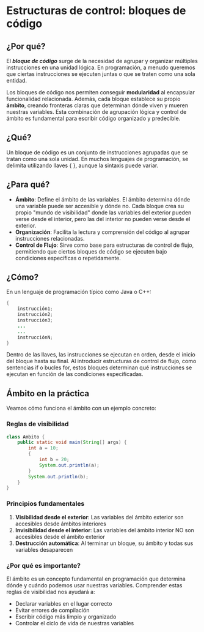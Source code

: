 # Estructuras de control: bloques de código

## ¿Por qué?

El ***bloque de código*** surge de la necesidad de agrupar y organizar múltiples instrucciones en una unidad lógica. En programación, a menudo queremos que ciertas instrucciones se ejecuten juntas o que se traten como una sola entidad.

Los bloques de código nos permiten conseguir **modularidad** al encapsular funcionalidad relacionada. Además, cada bloque establece su propio **ámbito**, creando fronteras claras que determinan dónde viven y mueren nuestras variables. Esta combinación de agrupación lógica y control de ámbito es fundamental para escribir código organizado y predecible.

## ¿Qué?

Un bloque de código es un conjunto de instrucciones agrupadas que se tratan como una sola unidad. En muchos lenguajes de programación, se delimita utilizando llaves { }, aunque la sintaxis puede variar.

## ¿Para qué?

- **Ámbito**: Define el ámbito de las variables. El ámbito determina dónde una variable puede ser accesible y dónde no. Cada bloque crea su propio "mundo de visibilidad" donde las variables del exterior pueden verse desde el interior, pero las del interior no pueden verse desde el exterior.
- **Organización**: Facilita la lectura y comprensión del código al agrupar instrucciones relacionadas.
- **Control de Flujo**: Sirve como base para estructuras de control de flujo, permitiendo que ciertos bloques de código se ejecuten bajo condiciones específicas o repetidamente.

## ¿Cómo?

En un lenguaje de programación típico como Java o C++:

```java
{
    instrucción1;
    instrucción2;
    instrucción3;
    ...
    ...
    instrucciónN;
}
```

Dentro de las llaves, las instrucciones se ejecutan en orden, desde el inicio del bloque hasta su final. Al introducir estructuras de control de flujo, como sentencias if o bucles for, estos bloques determinan qué instrucciones se ejecutan en función de las condiciones especificadas.

## Ámbito en la práctica

Veamos cómo funciona el ámbito con un ejemplo concreto:

### Reglas de visibilidad

```java
class Ambito {
    public static void main(String[] args) {
        int a = 10;
        {
            int b = 20;
            System.out.println(a);
        }
        System.out.println(b);
    }
}
```

### Principios fundamentales

1. **Visibilidad desde el exterior**: Las variables del ámbito exterior son accesibles desde ámbitos interiores
2. **Invisibilidad desde el interior**: Las variables del ámbito interior NO son accesibles desde el ámbito exterior
3. **Destrucción automática**: Al terminar un bloque, su ámbito y todas sus variables desaparecen

### ¿Por qué es importante?

El ámbito es un concepto fundamental en programación que determina dónde y cuándo podemos usar nuestras variables. Comprender estas reglas de visibilidad nos ayudará a:

- Declarar variables en el lugar correcto
- Evitar errores de compilación
- Escribir código más limpio y organizado
- Controlar el ciclo de vida de nuestras variables
